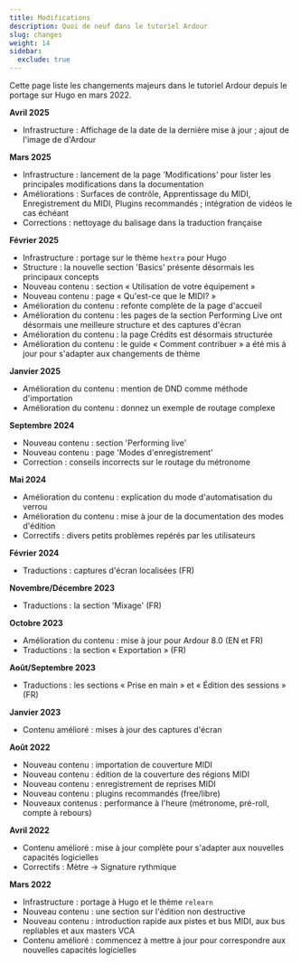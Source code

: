 ```yaml
---
title: Modifications
description: Quoi de neuf dans le tutoriel Ardour
slug: changes
weight: 14
sidebar:
  exclude: true
---
```


Cette page liste les changements majeurs dans le tutoriel Ardour depuis le portage sur Hugo en mars 2022.

**Avril 2025**

- Infrastructure : Affichage de la date de la dernière mise à jour ; ajout de l'image de d'Ardour

**Mars 2025**

- Infrastructure : lancement de la page 'Modifications' pour lister les principales modifications dans la documentation
- Améliorations : Surfaces de contrôle, Apprentissage du MIDI, Enregistrement du MIDI, Plugins recommandés ; intégration de vidéos le cas échéant
- Corrections : nettoyage du balisage dans la traduction française

**Février 2025**

- Infrastructure : portage sur le thème `hextra` pour Hugo
- Structure : la nouvelle section 'Basics' présente désormais les principaux concepts
- Nouveau contenu : section « Utilisation de votre équipement »
- Nouveau contenu : page « Qu'est-ce que le MIDI? »
- Amélioration du contenu : refonte complète de la page d'accueil
- Amélioration du contenu : les pages de la section Performing Live ont désormais une meilleure structure et des captures d'écran
- Amélioration du contenu : la page Crédits est désormais structurée
- Amélioration du contenu : le guide « Comment contribuer » a été mis à jour pour s'adapter aux changements de thème

**Janvier 2025**

- Amélioration du contenu : mention de DND comme méthode d'importation
- Amélioration du contenu : donnez un exemple de routage complexe

**Septembre 2024**

- Nouveau contenu : section 'Performing live'
- Nouveau contenu : page 'Modes d'enregistrement'
- Correction : conseils incorrects sur le routage du métronome

**Mai 2024**

- Amélioration du contenu : explication du mode d'automatisation du verrou
- Amélioration du contenu : mise à jour de la documentation des modes d'édition
- Correctifs : divers petits problèmes repérés par les utilisateurs

**Février 2024**
  
 - Traductions : captures d'écran localisées (FR)

**Novembre/Décembre 2023**

- Traductions : la section 'Mixage' (FR)

**Octobre 2023**

- Amélioration du contenu : mise à jour pour Ardour 8.0 (EN et FR)
- Traductions : la section « Exportation » (FR)

**Août/Septembre 2023**

- Traductions : les sections « Prise en main » et « Édition des sessions » (FR)

**Janvier 2023**

- Contenu amélioré : mises à jour des captures d'écran

**Août 2022**

- Nouveau contenu : importation de couverture MIDI
- Nouveau contenu : édition de la couverture des régions MIDI
- Nouveau contenu : enregistrement de reprises MIDI
- Nouveau contenu : plugins recommandés (free/libre)
- Nouveaux contenus : performance à l'heure (métronome, pré-roll, compte à rebours)

**Avril 2022**

- Contenu amélioré : mise à jour complète pour s'adapter aux nouvelles capacités logicielles
- Correctifs : Mètre -> Signature rythmique

**Mars 2022**

- Infrastructure : portage à Hugo et le thème `relearn`
- Nouveau contenu : une section sur l'édition non destructive
- Nouveau contenu : introduction rapide aux pistes et bus MIDI, aux bus repliables et aux masters VCA
- Contenu amélioré : commencez à mettre à jour pour correspondre aux nouvelles capacités logicielles